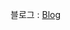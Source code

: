 

블로그 : [Blog](https://blog.naver.com/PostList.naver?blogId=yyjh6713&skinType=&skinId=&from=menu&userSelectMenu=true,"Jinstood")

<!---
Jinstarship-code/Jinstarship-code is a ✨ special ✨ repository because its `README.md` (this file) appears on your GitHub profile.
You can click the Preview link to take a look at your changes.
--->
